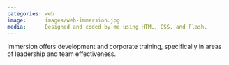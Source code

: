 ```yaml
---
categories: web
image:      images/web-immersion.jpg
media:      Designed and coded by me using HTML, CSS, and Flash.
---
```

Immersion offers development and corporate training, specifically in areas of 
leadership and team effectiveness.

